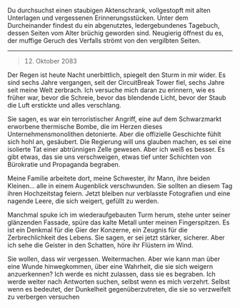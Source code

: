 Du durchsuchst einen staubigen Aktenschrank, vollgestopft mit alten Unterlagen und vergessenen Erinnerungsstücken. Unter dem Durcheinander findest du ein abgenutztes, ledergebundenes Tagebuch, dessen Seiten vom Alter brüchig geworden sind. Neugierig öffnest du es, der muffige Geruch des Verfalls strömt von den vergilbten Seiten.

---

> 12. Oktober 2083

Der Regen ist heute Nacht unerbittlich, spiegelt den Sturm in mir wider. Es sind sechs Jahre vergangen, seit der CircuitBreak Tower fiel, sechs Jahre seit meine Welt zerbrach. Ich versuche mich daran zu erinnern, wie es früher war, bevor die Schreie, bevor das blendende Licht, bevor der Staub die Luft erstickte und alles verschlang.

Sie sagen, es war ein terroristischer Angriff, eine auf dem Schwarzmarkt erworbene thermische Bombe, die im Herzen dieses Unternehmensmonolithen detonierte. Aber die offizielle Geschichte fühlt sich hohl an, gesäubert. Die Regierung will uns glauben machen, es sei eine isolierte Tat einer abtrünnigen Zelle gewesen. Aber ich weiß es besser. Es gibt etwas, das sie uns verschweigen, etwas tief unter Schichten von Bürokratie und Propaganda begraben.

Meine Familie arbeitete dort, meine Schwester, ihr Mann, ihre beiden Kleinen... alle in einem Augenblick verschwunden. Sie sollten an diesem Tag ihren Hochzeitstag feiern. Jetzt bleiben nur verblasste Fotografien und eine nagende Leere, die sich weigert, gefüllt zu werden.

Manchmal spuke ich im wiederaufgebauten Turm herum, stehe unter seiner glänzenden Fassade, spüre das kalte Metall unter meinen Fingerspitzen. Es ist ein Denkmal für die Gier der Konzerne, ein Zeugnis für die Zerbrechlichkeit des Lebens. Sie sagen, er sei jetzt stärker, sicherer. Aber ich sehe die Geister in den Schatten, höre ihr Flüstern im Wind.

Sie wollen, dass wir vergessen. Weitermachen. Aber wie kann man über eine Wunde hinwegkommen, über eine Wahrheit, die sie sich weigern anzuerkennen? Ich werde es nicht zulassen, dass sie es begraben. Ich werde weiter nach Antworten suchen, selbst wenn es mich verzehrt. Selbst wenn es bedeutet, der Dunkelheit gegenüberzutreten, die sie so verzweifelt zu verbergen versuchen
